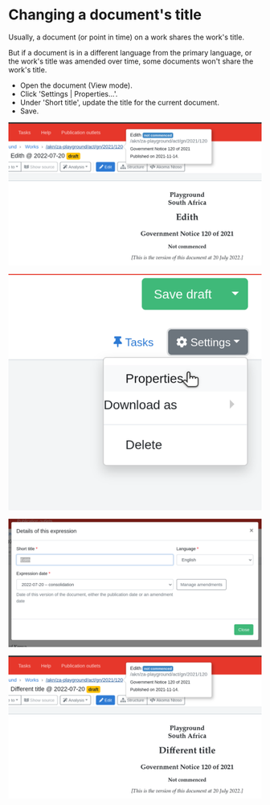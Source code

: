 # Changing a document's title

Usually, a document (or point in time) on a work shares the work's title.

But if a document is in a different language from the primary language, or the work's title was amended over time, some documents won't share the work's title.

* Open the document (View mode).
* Click 'Settings | Properties…'.
* Under 'Short title', update the title for the current document.
* Save.

![Before](<../.gitbook/assets/image (211).png>)

![Access the document's properties under Settings](<../.gitbook/assets/image (214).png>)

![Update the short title, close the dialog, and save the document](<../.gitbook/assets/image (216).png>)

![After](<../.gitbook/assets/image (215).png>)

